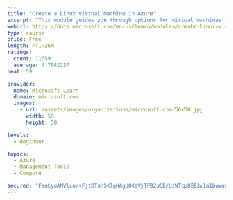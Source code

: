 ```yaml
---
title: "Create a Linux virtual machine in Azure"
excerpt: "This module guides you through options for virtual machines in Azure, creating and connecting a Linux virtual machine, and configuring your network settings."
webUrl: https://docs.microsoft.com/en-us/learn/modules/create-linux-virtual-machine-in-azure/
type: course
price: Free
length: PT1H26M
ratings:
  count: 11059
  average: 4.7042227
heat: 59

provider:
  name: Microsoft Learn
  domain: microsoft.com
  images:
    - url: /assets/images/organizations/microsoft.com-50x50.jpg
      width: 50
      height: 50

levels:
  - Beginner

topics:
  - Azure
  - Management Tools
  - Compute

secured: "FsoLyoAMVlco/vFjtDTahSKlgHAgUOKsVjTF92pCE/UzNTcp8EE3v1a1bvwoCuDLMbREQFb2UG/g1Hnl6an0Mm2dAuccACZMCpt1ZTO6Ofw5SKYdLKeImBEI7vjfpSGl5J+vidZu/2C6zaBdH2Hwan1cref0T9dEMCxY7HCPqCoKty/81Nn6AJqlcICn5E53B1y0XA9KNUWPybXgzA5b+x/dGHkEdDwBM0vGAWJ6SYG9ZZgb6EW2Mpu3Fx74yi6whBNuxTLVqRsKbeoW/1t/xOIqbosycohDijl8E91zexw6Mcs+QtRkWjzTWCP1F9oKVzwWl8nRwXuja1wbmRUu8EWZwMsEkNcC6qvsVSu6KYAoHRJGZIsDhsuAcA90S4xVKVyWNwf+C2AzUthm8Q1OkDOMTMEF6PFLij77qQYjc40=;zxp1g9eabvA3NNMxVDtyBw=="
---
```


